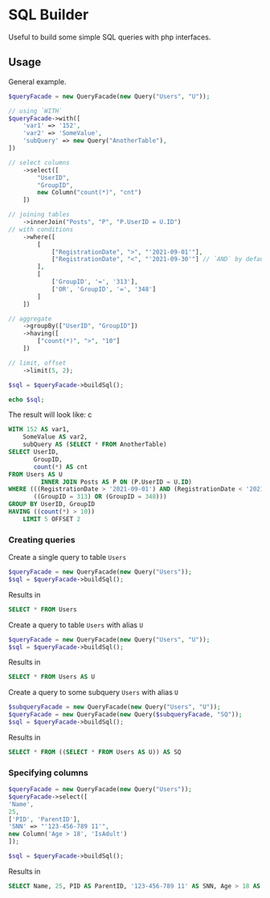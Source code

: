 # SQL Builder 

Useful to build some simple SQL queries with php interfaces.


## Usage

General example.

```php
$queryFacade = new QueryFacade(new Query("Users", "U"));

// using `WITH`
$queryFacade->with([
    'var1' => '152',
    'var2' => 'SomeValue',
    'subQuery' => new Query("AnotherTable"),
])

// select columns
    ->select([
        "UserID",
        "GroupID",
        new Column("count(*)", "cnt")
    ])

// joining tables
    ->innerJoin("Posts", "P", "P.UserID = U.ID")
// with conditions
    ->where([
        [
            ["RegistrationDate", ">", "'2021-09-01'"],
            ["RegistrationDate", "<", "'2021-09-30'"] // `AND` by default
        ],
        [
            ['GroupID', '=', '313'],
            ['OR', 'GroupID', '=', '348']
        ]
    ])

// aggregate
    ->groupBy(["UserID", "GroupID"])
    ->having([
        ["count(*)", ">", "10"]
    ])

// limit, offset
    ->limit(5, 2);

$sql = $queryFacade->buildSql();

echo $sql;
```

The result will look like:
c
```sql
WITH 152 AS var1,
    SomeValue AS var2,
    subQuery AS (SELECT * FROM AnotherTable)
SELECT UserID,
       GroupID,
       count(*) AS cnt
FROM Users AS U
         INNER JOIN Posts AS P ON (P.UserID = U.ID)
WHERE (((RegistrationDate > '2021-09-01') AND (RegistrationDate < '2021-09-30')) AND
       ((GroupID = 313) OR (GroupID = 348)))
GROUP BY UserID, GroupID
HAVING ((count(*) > 10))
    LIMIT 5 OFFSET 2
```

### Creating queries

Create a single query to table `Users`

```php
$queryFacade = new QueryFacade(new Query("Users"));
$sql = $queryFacade->buildSql();
```
Results in
```sql
SELECT * FROM Users
```

Create a query to table `Users` with alias `U`

```php
$queryFacade = new QueryFacade(new Query("Users", "U"));
$sql = $queryFacade->buildSql();
```
Results in
```sql
SELECT * FROM Users AS U
```

Create a query to some subquery `Users` with alias `U`

```php
$subqueryFacade = new QueryFacade(new Query("Users", "U"));
$queryFacade = new QueryFacade(new Query($subqueryFacade, "SQ"));
$sql = $queryFacade->buildSql();
```
Results in
```sql
SELECT * FROM ((SELECT * FROM Users AS U)) AS SQ
```

### Specifying columns

```php
$queryFacade = new QueryFacade(new Query("Users"));
$queryFacade->select([
'Name',
25,
['PID', 'ParentID'],
'SNN' => "'123-456-789 11'",
new Column('Age > 18', 'IsAdult')
]);

$sql = $queryFacade->buildSql();
```
Results in
```sql
SELECT Name, 25, PID AS ParentID, '123-456-789 11' AS SNN, Age > 18 AS IsAdult FROM Users
```
